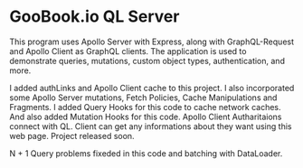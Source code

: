 # GooBook.io QL Server

This program uses Apollo Server with Express, along with GraphQL-Request and Apollo Client as GraphQL clients. The application is used to demonstrate queries, mutations, custom object types, authentication, and more.

I added authLinks and Apollo Client cache to this project. I also incorporated some Apollo Server mutations, Fetch Policies, Cache Manipulations and Fragments. I added Query Hooks for this code to cache network caches. And also added Mutation Hooks for this code. Apollo Client Autharitaions connect with QL. Client can get any informations about they want using this web page. Project released soon. 

N + 1 Query problems fixeded in this code and batching with DataLoader.





